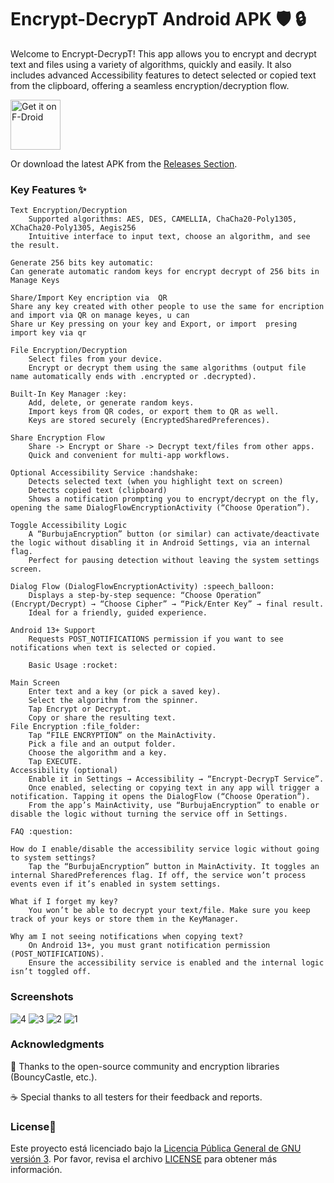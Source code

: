 # Encrypt-DecrypT Android APK :shield: :lock:

Welcome to Encrypt-DecrypT!
This app allows you to encrypt and decrypt text and files using a variety of algorithms, quickly and easily. It also includes advanced Accessibility features to detect selected or copied text from the clipboard, offering a seamless encryption/decryption flow.

[<img src="https://fdroid.gitlab.io/artwork/badge/get-it-on.png"
     alt="Get it on F-Droid"
     height="80">](https://f-droid.org/packages/com.encrypt.bwt/)

Or download the latest APK from the [Releases Section](https://github.com/R00tedbrain/Encrypt-Decrypt-AndroidAPK/releases/latest).

### Key Features :sparkles:

    Text Encryption/Decryption
        Supported algorithms: AES, DES, CAMELLIA, ChaCha20-Poly1305, XChaCha20-Poly1305, Aegis256
        Intuitive interface to input text, choose an algorithm, and see the result.

    Generate 256 bits key automatic:
    Can generate automatic random keys for encrypt decrypt of 256 bits in Manage Keys

    Share/Import Key encription via  QR
    Share any key created with other people to use the same for encription and import via QR on manage keyes, u can
    Share ur Key pressing on your key and Export, or import  presing import key via qr

    File Encryption/Decryption
        Select files from your device.
        Encrypt or decrypt them using the same algorithms (output file name automatically ends with .encrypted or .decrypted).

    Built-In Key Manager :key:
        Add, delete, or generate random keys.
        Import keys from QR codes, or export them to QR as well.
        Keys are stored securely (EncryptedSharedPreferences).

    Share Encryption Flow
        Share -> Encrypt or Share -> Decrypt text/files from other apps.
        Quick and convenient for multi-app workflows.

    Optional Accessibility Service :handshake:
        Detects selected text (when you highlight text on screen)
        Detects copied text (clipboard)
        Shows a notification prompting you to encrypt/decrypt on the fly, opening the same DialogFlowEncryptionActivity (“Choose Operation”).

    Toggle Accessibility Logic
        A “BurbujaEncryption” button (or similar) can activate/deactivate the logic without disabling it in Android Settings, via an internal flag.
        Perfect for pausing detection without leaving the system settings screen.

    Dialog Flow (DialogFlowEncryptionActivity) :speech_balloon:
        Displays a step-by-step sequence: “Choose Operation” (Encrypt/Decrypt) → “Choose Cipher” → “Pick/Enter Key” → final result.
        Ideal for a friendly, guided experience.

    Android 13+ Support
        Requests POST_NOTIFICATIONS permission if you want to see notifications when text is selected or copied.

        Basic Usage :rocket:

    Main Screen
        Enter text and a key (or pick a saved key).
        Select the algorithm from the spinner.
        Tap Encrypt or Decrypt.
        Copy or share the resulting text.
    File Encryption :file_folder:
        Tap “FILE ENCRYPTION” on the MainActivity.
        Pick a file and an output folder.
        Choose the algorithm and a key.
        Tap EXECUTE.
    Accessibility (optional)
        Enable it in Settings → Accessibility → “Encrypt-DecrypT Service”.
        Once enabled, selecting or copying text in any app will trigger a notification. Tapping it opens the DialogFlow (“Choose Operation”).
        From the app’s MainActivity, use “BurbujaEncryption” to enable or disable the logic without turning the service off in Settings.

    FAQ :question:

    How do I enable/disable the accessibility service logic without going to system settings?
        Tap the “BurbujaEncryption” button in MainActivity. It toggles an internal SharedPreferences flag. If off, the service won’t process events even if it’s enabled in system settings.

    What if I forget my key?
        You won’t be able to decrypt your text/file. Make sure you keep track of your keys or store them in the KeyManager.

    Why am I not seeing notifications when copying text?
        On Android 13+, you must grant notification permission (POST_NOTIFICATIONS).
        Ensure the accessibility service is enabled and the internal logic isn’t toggled off.

### Screenshots

![4](https://github.com/user-attachments/assets/f9c17aa7-15c5-441c-89dc-25555d493f37)
![3](https://github.com/user-attachments/assets/d969396a-b94f-43f1-a563-c9e9c283ea3e)
![2](https://github.com/user-attachments/assets/cc09b8e6-dfe5-4674-9c3a-f6be3b083504)
![1](https://github.com/user-attachments/assets/4d1e47e4-3e80-4545-9bd5-dcfad2b4406c)

### Acknowledgments

:sparkling_heart: Thanks to the open-source community and encryption libraries (BouncyCastle, etc.).

:coffee: Special thanks to all testers for their feedback and reports.

### License📜

Este proyecto está licenciado bajo la [Licencia Pública General de GNU versión 3](https://www.gnu.org/licenses/gpl-3.0.es.html). 
Por favor, revisa el archivo [LICENSE](./LICENSE) para obtener más información.
